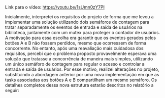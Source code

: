 Link para o vídeo: https://youtu.be/1sUmn0zY7PI

Inicialmente, interpretei os requisitos do projeto de forma que me levou a implementar uma solução utilizando dois semáforos de contagem para tratar separadamente os eventos de entrada e saída de usuários na biblioteca, juntamente com um mutex para proteger o contador de usuários. A motivação para essa escolha era garantir que os eventos gerados pelos botões A e B não fossem perdidos, mesmo que ocorressem de forma concorrente. No entanto, após uma reavaliação mais cuidadosa dos requisitos, percebi que o problema proposto provavelmente esperava uma solução que tratasse a concorrência de maneira mais simples, utilizando um único semáforo de contagem para regular o acesso e controlar a entrada e saída de usuários. Por esse motivo, realizei alterações no projeto, substituindo a abordagem anterior por uma nova implementação em que as tasks associadas aos botões A e B compartilham um mesmo semáforo. Os detalhes completos dessa nova estrutura estarão descritos no relatório a seguir:
